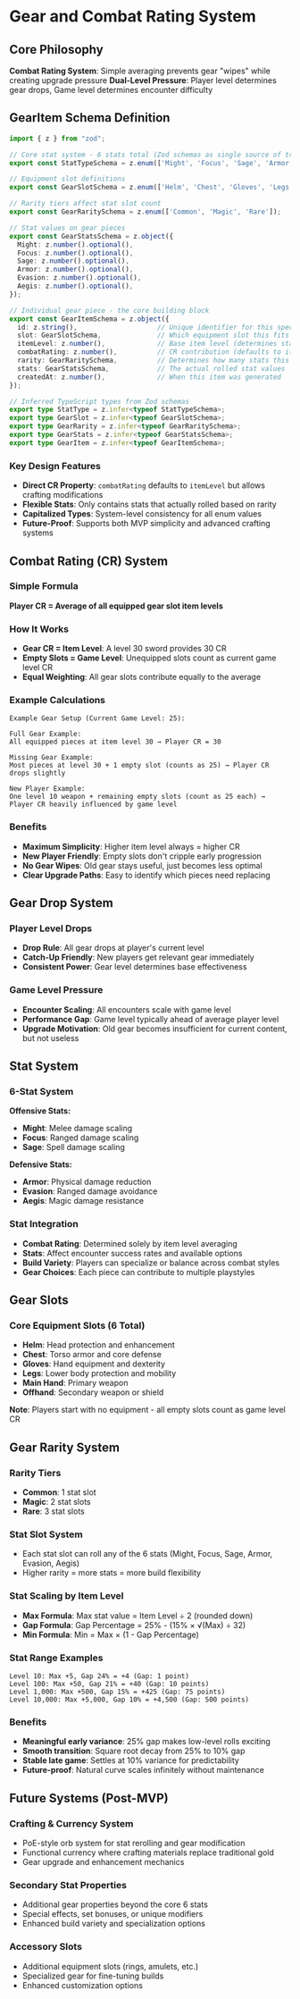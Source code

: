 # Gear and Combat Rating System

## Core Philosophy

**Combat Rating System**: Simple averaging prevents gear "wipes" while creating upgrade pressure
**Dual-Level Pressure**: Player level determines gear drops, Game level determines encounter difficulty

## GearItem Schema Definition

```typescript
import { z } from "zod";

// Core stat system - 6 stats total (Zod schemas as single source of truth)
export const StatTypeSchema = z.enum(['Might', 'Focus', 'Sage', 'Armor', 'Evasion', 'Aegis']);

// Equipment slot definitions
export const GearSlotSchema = z.enum(['Helm', 'Chest', 'Gloves', 'Legs', 'MainHand', 'Offhand']);

// Rarity tiers affect stat slot count
export const GearRaritySchema = z.enum(['Common', 'Magic', 'Rare']);

// Stat values on gear pieces
export const GearStatsSchema = z.object({
  Might: z.number().optional(),
  Focus: z.number().optional(),
  Sage: z.number().optional(),
  Armor: z.number().optional(),
  Evasion: z.number().optional(),
  Aegis: z.number().optional(),
});

// Individual gear piece - the core building block
export const GearItemSchema = z.object({
  id: z.string(),                    // Unique identifier for this specific item
  slot: GearSlotSchema,              // Which equipment slot this fits
  itemLevel: z.number(),             // Base item level (determines stat ranges)
  combatRating: z.number(),          // CR contribution (defaults to itemLevel, modifiable by crafting)
  rarity: GearRaritySchema,          // Determines how many stats this item has
  stats: GearStatsSchema,            // The actual rolled stat values
  createdAt: z.number(),             // When this item was generated
});

// Inferred TypeScript types from Zod schemas
export type StatType = z.infer<typeof StatTypeSchema>;
export type GearSlot = z.infer<typeof GearSlotSchema>;
export type GearRarity = z.infer<typeof GearRaritySchema>;
export type GearStats = z.infer<typeof GearStatsSchema>;
export type GearItem = z.infer<typeof GearItemSchema>;
```

### Key Design Features
- **Direct CR Property**: `combatRating` defaults to `itemLevel` but allows crafting modifications
- **Flexible Stats**: Only contains stats that actually rolled based on rarity
- **Capitalized Types**: System-level consistency for all enum values
- **Future-Proof**: Supports both MVP simplicity and advanced crafting systems

## Combat Rating (CR) System

### Simple Formula
**Player CR = Average of all equipped gear slot item levels**

### How It Works
- **Gear CR = Item Level**: A level 30 sword provides 30 CR
- **Empty Slots = Game Level**: Unequipped slots count as current game level CR
- **Equal Weighting**: All gear slots contribute equally to the average

### Example Calculations
```
Example Gear Setup (Current Game Level: 25):

Full Gear Example:
All equipped pieces at item level 30 → Player CR = 30

Missing Gear Example:
Most pieces at level 30 + 1 empty slot (counts as 25) → Player CR drops slightly

New Player Example:
One level 10 weapon + remaining empty slots (count as 25 each) → Player CR heavily influenced by game level
```

### Benefits
- **Maximum Simplicity**: Higher item level always = higher CR
- **New Player Friendly**: Empty slots don't cripple early progression
- **No Gear Wipes**: Old gear stays useful, just becomes less optimal
- **Clear Upgrade Paths**: Easy to identify which pieces need replacing

## Gear Drop System

### Player Level Drops
- **Drop Rule**: All gear drops at player's current level
- **Catch-Up Friendly**: New players get relevant gear immediately
- **Consistent Power**: Gear level determines base effectiveness

### Game Level Pressure
- **Encounter Scaling**: All encounters scale with game level
- **Performance Gap**: Game level typically ahead of average player level
- **Upgrade Motivation**: Old gear becomes insufficient for current content, but not useless

## Stat System

### **6-Stat System**

**Offensive Stats:**
- **Might**: Melee damage scaling
- **Focus**: Ranged damage scaling
- **Sage**: Spell damage scaling

**Defensive Stats:**
- **Armor**: Physical damage reduction
- **Evasion**: Ranged damage avoidance
- **Aegis**: Magic damage resistance

### **Stat Integration**
- **Combat Rating**: Determined solely by item level averaging
- **Stats**: Affect encounter success rates and available options
- **Build Variety**: Players can specialize or balance across combat styles
- **Gear Choices**: Each piece can contribute to multiple playstyles

## Gear Slots

### **Core Equipment Slots (6 Total)**
- **Helm**: Head protection and enhancement
- **Chest**: Torso armor and core defense
- **Gloves**: Hand equipment and dexterity
- **Legs**: Lower body protection and mobility
- **Main Hand**: Primary weapon
- **Offhand**: Secondary weapon or shield

**Note**: Players start with no equipment - all empty slots count as game level CR

## Gear Rarity System

### **Rarity Tiers**
- **Common**: 1 stat slot
- **Magic**: 2 stat slots
- **Rare**: 3 stat slots

### **Stat Slot System**
- Each stat slot can roll any of the 6 stats (Might, Focus, Sage, Armor, Evasion, Aegis)
- Higher rarity = more stats = more build flexibility

### **Stat Scaling by Item Level**
- **Max Formula**: Max stat value = Item Level ÷ 2 (rounded down)
- **Gap Formula**: Gap Percentage = 25% - (15% × √(Max) ÷ 32)
- **Min Formula**: Min = Max × (1 - Gap Percentage)

### **Stat Range Examples**
```
Level 10: Max +5, Gap 24% = +4 (Gap: 1 point)
Level 100: Max +50, Gap 21% = +40 (Gap: 10 points)
Level 1,000: Max +500, Gap 15% = +425 (Gap: 75 points)
Level 10,000: Max +5,000, Gap 10% = +4,500 (Gap: 500 points)
```

### **Benefits**
- **Meaningful early variance**: 25% gap makes low-level rolls exciting
- **Smooth transition**: Square root decay from 25% to 10% gap
- **Stable late game**: Settles at 10% variance for predictability
- **Future-proof**: Natural curve scales infinitely without maintenance

## Future Systems (Post-MVP)

### **Crafting & Currency System**
- PoE-style orb system for stat rerolling and gear modification
- Functional currency where crafting materials replace traditional gold
- Gear upgrade and enhancement mechanics

### **Secondary Stat Properties**
- Additional gear properties beyond the core 6 stats
- Special effects, set bonuses, or unique modifiers
- Enhanced build variety and specialization options

### **Accessory Slots**
- Additional equipment slots (rings, amulets, etc.)
- Specialized gear for fine-tuning builds
- Enhanced customization options


